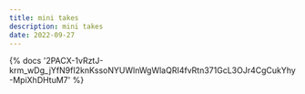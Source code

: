 ```yaml
---
title: mini takes
description: mini takes
date: 2022-09-27
---
```

<body style="margin:0">
{% docs '2PACX-1vRztJ-krm_wDg_jYfN9fI2knKssoNYUWlnWgWlaQRI4fvRtn371GcL3OJr4CgCukYhy-MpiXhDHtuM7' %}